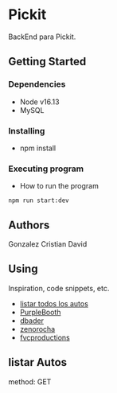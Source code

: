 # Pickit

BackEnd para Pickit.

## Getting Started

### Dependencies

* Node v16.13
* MySQL 

### Installing

* npm install

### Executing program

* How to run the program
```
npm run start:dev
```

## Authors

Gonzalez Cristian David

## Using

Inspiration, code snippets, etc.
* [listar todos los autos](#listar-Autos)
* [PurpleBooth](https://gist.github.com/PurpleBooth/109311bb0361f32d87a2)
* [dbader](https://github.com/dbader/readme-template)
* [zenorocha](https://gist.github.com/zenorocha/4526327)
* [fvcproductions](https://gist.github.com/fvcproductions/1bfc2d4aecb01a834b46)

## listar Autos

method: GET